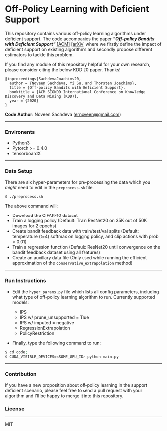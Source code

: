 # Off-Policy Learning with Deficient Support

This repository contains various off-policy learning algorithms under deficient support. The code accompanies the paper ***"Off-policy Bandits with Deficient Support"*** [[ACM]](https://doi.org/10.1145/3394486.3403139) [[arXiv]](https://arxiv.org/pdf/2006.09438.pdf) where we firstly define the impact of deficient support on existing algorithms and secondly propose different estimators to tackle this problem.

If you find any module of this repository helpful for your own research, please consider citing the below KDD'20 paper. Thanks!
```
@inproceedings{SachdevaJoachims20,
  author = {Noveen Sachdeva, Yi Su, and Thorsten Joachims},
  title = {Off-policy Bandits with Deficient Support},
  booktitle = {ACM SIGKDD International Conference on Knowledge Discovery and Data Mining (KDD)},
  year = {2020}
}
```

**Code Author**: Noveen Sachdeva (ernoveen@gmail.com)

---
### Environents
- Python3 
- Pytorch >= 0.4.0
- tensorboardX

---
### Data Setup
There are six hyper-parameters for pre-processing the data which you *might* need to edit in the `preprocess.sh` file.

```bash
$ ./preprocess.sh
```

The above command will:
- Download the CIFAR-10 dataset
- Train a logging policy (Default: Train ResNet20 on 35K out of 50K images for 2 epochs)
- Create bandit feedback data with train/test/val splits (Default: temperature (t=4) softmax on logging policy, and clip actions with prob < 0.01)
- Train a regression function (Default: ResNet20 until convergence on the bandit feedback dataset using all features)
- Create an auxillary data file (Only used while running the efficient approximation of the `conservative_extrapolation` method)

---
### Run Instructions
- Edit the `hyper_params.py` file which lists all config parameters, including what type of off-policy learning algorithm to run. Currently supported models:
  - IPS
  - IPS w/ prune_unsupported = True
  - IPS w/ imputed = negative
  - RegressionExtrapolation
  - PolicyRestriction

- Finally, type the following command to run:
```bash
$ cd code;
$ CUDA_VISIBLE_DEVICES=<SOME_GPU_ID> python main.py
```
---
### Contribution
If you have a new proposition about off-policy learning in the support deficient scenario, please feel free to send a pull request with your algorithm and I'll be happy to merge it into this repository.


### License
----

MIT
